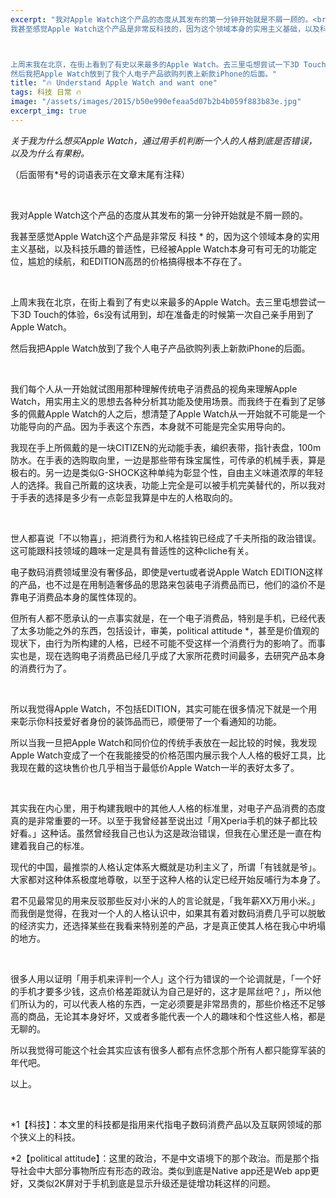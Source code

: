 ```yaml
---
excerpt: "我对Apple Watch这个产品的态度从其发布的第一分钟开始就是不屑一顾的。<br>
我甚至感觉Apple Watch这个产品是非常反科技的，因为这个领域本身的实用主义基础，以及科技乐趣的普适性，已经被Apple Watch本身可有可无的功能定位，尴尬的续航，和EDITION高昂的价格搞得根本不存在了。



上周末我在北京，在街上看到了有史以来最多的Apple Watch。去三里屯想尝试一下3D Touch的体验，6s没有试用到，却在准备走的时候第一次自己亲手用到了Apple Watch。<br>
然后我把Apple Watch放到了我个人电子产品欲购列表上新款iPhone的后面。"
title: "🔥 Understand Apple Watch and want one"
tags: 科技 日常 🔥
image: "/assets/images/2015/b50e990efeaa5d07b2b4b059f883b83e.jpg"
excerpt_img: true
---
```


_关于我为什么想买Apple Watch，通过用手机判断一个人的人格到底是否错误，以及为什么有果粉。_

（后面带有*号的词语表示在文章末尾有注释）

<br>

我对Apple Watch这个产品的态度从其发布的第一分钟开始就是不屑一顾的。

我甚至感觉Apple Watch这个产品是非常反 科技 * 的，因为这个领域本身的实用主义基础，以及科技乐趣的普适性，已经被Apple Watch本身可有可无的功能定位，尴尬的续航，和EDITION高昂的价格搞得根本不存在了。

<br>

上周末我在北京，在街上看到了有史以来最多的Apple Watch。去三里屯想尝试一下3D Touch的体验，6s没有试用到，却在准备走的时候第一次自己亲手用到了Apple Watch。

然后我把Apple Watch放到了我个人电子产品欲购列表上新款iPhone的后面。

<br>

我们每个人从一开始就试图用那种理解传统电子消费品的视角来理解Apple Watch，用实用主义的思想去各种分析其功能及使用场景。而我终于在看到了足够多的佩戴Apple Watch的人之后，想清楚了Apple Watch从一开始就不可能是一个功能导向的产品。因为手表这个东西，本身就不可能是完全实用导向的。

我现在手上所佩戴的是一块CITIZEN的光动能手表，编织表带，指针表盘，100m防水。在手表的选购取向里，一边是那些带有珠宝属性，可传承的机械手表，算是极右的。另一边是类似G-SHOCK这种单纯为彰显个性，自由主义味道浓厚的年轻人的选择。我自己所戴的这块表，功能上完全是可以被手机完美替代的，所以我对于手表的选择是多少有一点彰显我算是中左的人格取向的。

<br>

世人都喜说「不以物喜」，把消费行为和人格挂钩已经成了千夫所指的政治错误。这可能跟科技领域的趣味一定是具有普适性的这种cliche有关。

电子数码消费领域里没有奢侈品，即使是vertu或者说Apple Watch EDITION这样的产品，也不过是在用制造奢侈品的思路来包装电子消费品而已，他们的溢价不是靠电子消费品本身的属性体现的。

但所有人都不愿承认的一点事实就是，在一个电子消费品，特别是手机，已经代表了太多功能之外的东西，包括设计，审美，political attitude *，甚至是价值观的现状下，由行为所构建的人格，已经不可能不受这样一个消费行为的影响了。而事实也是，现在选购电子消费品已经几乎成了大家所花费时间最多，去研究产品本身的消费行为了。

<br>

所以我觉得Apple Watch，不包括EDITION，其实可能在很多情况下就是一个用来彰示你科技爱好者身份的装饰品而已，顺便带了一个看通知的功能。

所以当我一旦把Apple Watch和同价位的传统手表放在一起比较的时候，我发现Apple Watch变成了一个在我能接受的价格范围内展示我个人人格的极好工具，比我现在戴的这块售价也几乎相当于最低价Apple Watch一半的表好太多了。

<br>

其实我在内心里，用于构建我眼中的其他人人格的标准里，对电子产品消费的态度真的是非常重要的一环。以至于我曾经甚至说出过「用Xperia手机的妹子都比较好看。」这种话。虽然曾经我自己也认为这是政治错误，但我在心里还是一直在构建着我自己的标准。

现代的中国，最推崇的人格认定体系大概就是功利主义了，所谓「有钱就是爷」。大家都对这种体系极度地尊敬，以至于这种人格的认定已经开始反哺行为本身了。

君不见最常见的用来反驳那些反对小米的人的言论就是，「我年薪XX万用小米。」而我倒是觉得，在我对一个人的人格认识中，如果其有着对数码消费几乎可以脱敏的经济实力，还选择某些在我看来特别差的产品，才是真正使其人格在我心中坍塌的地方。

<br>

很多人用以证明「用手机来评判一个人」这个行为错误的一个论调就是，「一个好的手机才要多少钱，这点价格差距就认为自己是好的，这才是屌丝吧？」，所以他们所认为的，可以代表人格的东西，一定必须要是非常昂贵的，那些价格还不足够高的商品，无论其本身好坏，又或者多能代表一个人的趣味和个性这些人格，都是无聊的。

所以我觉得可能这个社会其实应该有很多人都有点怀念那个所有人都只能穿军装的年代吧。

以上。

<br>

*1【科技】：本文里的科技都是指用来代指电子数码消费产品以及互联网领域的那个狭义上的科技。

*2【political attitude】：这里的政治，不是中文语境下的那个政治。而是那个指导社会中大部分事物所应有形态的政治。类似到底是Native app还是Web app更好，又类似2K屏对于手机到底是显示升级还是徒增功耗这样的问题。
